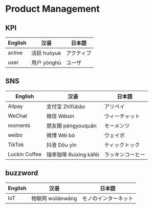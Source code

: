 # Product Management
## KPI
| English         | 汉语                        | 日本語           |
|-----------------|-----------------------------|------------------|
| active          | 活跃 huóyuè                 | アクティブ        |
| user            | 用户 yònghù                 | ユーザ           |


## SNS
| English         | 汉语                        | 日本語           |
|-----------------|-----------------------------|------------------|
| Alipay          | 支付宝 Zhīfùbǎo             | アリペイ      |
| WeChat          | 微信 Wēixìn                 | ウィーチャット      |
| moments         | 朋友圈 péngyouquān          | モーメンツ         |
| weibo           | 微博 Wēi bó                 | ウェイボ         |
| TikTok           | 抖音 Dǒu yīn               | ティックトック   |
| Luckin Coffee    | 瑞幸咖啡 Ruìxìng kāfēi      | ラッキンコーヒー |

## buzzword
| English         | 汉语                        | 日本語           |
|-----------------|-----------------------------|------------------|
| IoT             | 物联网 wùliánwǎng            | モノのインターネット |
